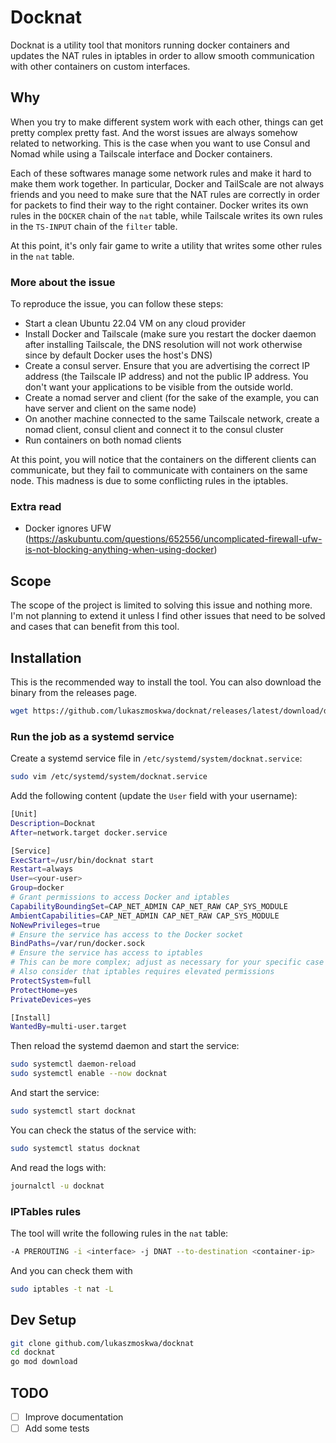 # Docknat

Docknat is a utility tool that monitors running docker containers and updates the NAT rules in iptables in order to allow smooth communication with other containers on custom interfaces.

## Why

When you try to make different system work with each other, things can get pretty complex pretty fast. And the worst issues are always somehow related to networking.
This is the case when you want to use Consul and Nomad while using a Tailscale interface and Docker containers.

Each of these softwares manage some network rules and make it hard to make them work together.
In particular, Docker and TailScale are not always friends and you need to make sure that the NAT rules are correctly in order for packets to find their way to the right container.
Docker writes its own rules in the `DOCKER` chain of the `nat` table, while Tailscale writes its own rules in the `TS-INPUT` chain of the `filter` table.

At this point, it's only fair game to write a utility that writes some other rules in the `nat` table.

### More about the issue

To reproduce the issue, you can follow these steps:

- Start a clean Ubuntu 22.04 VM on any cloud provider
- Install Docker and Tailscale (make sure you restart the docker daemon after installing Tailscale, the DNS resolution will not work otherwise since by default Docker uses the host's DNS)
- Create a consul server. Ensure that you are advertising the correct IP address (the Tailscale IP address) and not the public IP address. You don't want your applications to be visible from the outside world.
- Create a nomad server and client (for the sake of the example, you can have server and client on the same node)
- On another machine connected to the same Tailscale network, create a nomad client, consul client and connect it to the consul cluster
- Run containers on both nomad clients

At this point, you will notice that the containers on the different clients can communicate, but they fail to communicate with containers on the same node. This madness is due to some conflicting rules in the iptables.

### Extra read

- Docker ignores UFW (https://askubuntu.com/questions/652556/uncomplicated-firewall-ufw-is-not-blocking-anything-when-using-docker)

## Scope

The scope of the project is limited to solving this issue and nothing more. I'm not planning to extend it unless I find other issues that need to be solved and cases that can benefit from this tool.

## Installation

This is the recommended way to install the tool. You can also download the binary from the releases page.

```bash
wget https://github.com/lukaszmoskwa/docknat/releases/latest/download/docknat && chmod +x docknat && sudo mv docknat /usr/bin
```

### Run the job as a systemd service

Create a systemd service file in `/etc/systemd/system/docknat.service`:

```bash
sudo vim /etc/systemd/system/docknat.service
```

Add the following content (update the `User` field with your username):

```bash
[Unit]
Description=Docknat
After=network.target docker.service

[Service]
ExecStart=/usr/bin/docknat start
Restart=always
User=<your-user>
Group=docker
# Grant permissions to access Docker and iptables
CapabilityBoundingSet=CAP_NET_ADMIN CAP_NET_RAW CAP_SYS_MODULE
AmbientCapabilities=CAP_NET_ADMIN CAP_NET_RAW CAP_SYS_MODULE
NoNewPrivileges=true
# Ensure the service has access to the Docker socket
BindPaths=/var/run/docker.sock
# Ensure the service has access to iptables
# This can be more complex; adjust as necessary for your specific case
# Also consider that iptables requires elevated permissions
ProtectSystem=full
ProtectHome=yes
PrivateDevices=yes

[Install]
WantedBy=multi-user.target
```

Then reload the systemd daemon and start the service:

```bash
sudo systemctl daemon-reload
sudo systemctl enable --now docknat
```

And start the service:

```bash
sudo systemctl start docknat
```

You can check the status of the service with:

```bash
sudo systemctl status docknat
```

And read the logs with:

```bash
journalctl -u docknat
```

### IPTables rules

The tool will write the following rules in the `nat` table:

```bash
-A PREROUTING -i <interface> -j DNAT --to-destination <container-ip>
```

And you can check them with

```bash
sudo iptables -t nat -L
```

## Dev Setup

```bash
git clone github.com/lukaszmoskwa/docknat
cd docknat
go mod download
```

## TODO

- [ ] Improve documentation
- [ ] Add some tests
